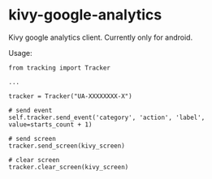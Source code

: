 kivy-google-analytics
=====================

Kivy google analytics client. Currently only for android.

Usage:

```
from tracking import Tracker

...

tracker = Tracker("UA-XXXXXXXX-X")

# send event
self.tracker.send_event('category', 'action', 'label', value=starts_count + 1)

# send screen
tracker.send_screen(kivy_screen)

# clear screen
tracker.clear_screen(kivy_screen)
```
